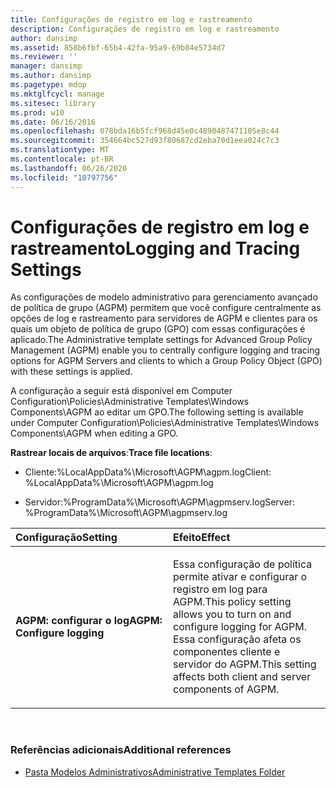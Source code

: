 ```yaml
---
title: Configurações de registro em log e rastreamento
description: Configurações de registro em log e rastreamento
author: dansimp
ms.assetid: 858b6fbf-65b4-42fa-95a9-69b04e5734d7
ms.reviewer: ''
manager: dansimp
ms.author: dansimp
ms.pagetype: mdop
ms.mktglfcycl: manage
ms.sitesec: library
ms.prod: w10
ms.date: 06/16/2016
ms.openlocfilehash: 078bda16b5fcf968d45e0c4890487471105e8c44
ms.sourcegitcommit: 354664bc527d93f80687cd2eba70d1eea024c7c3
ms.translationtype: MT
ms.contentlocale: pt-BR
ms.lasthandoff: 06/26/2020
ms.locfileid: "10797756"
---
```

# <span data-ttu-id="d6685-103">Configurações de registro em log e rastreamento</span><span class="sxs-lookup"><span data-stu-id="d6685-103">Logging and Tracing Settings</span></span>


<span data-ttu-id="d6685-104">As configurações de modelo administrativo para gerenciamento avançado de política de grupo (AGPM) permitem que você configure centralmente as opções de log e rastreamento para servidores de AGPM e clientes para os quais um objeto de política de grupo (GPO) com essas configurações é aplicado.</span><span class="sxs-lookup"><span data-stu-id="d6685-104">The Administrative template settings for Advanced Group Policy Management (AGPM) enable you to centrally configure logging and tracing options for AGPM Servers and clients to which a Group Policy Object (GPO) with these settings is applied.</span></span>

<span data-ttu-id="d6685-105">A configuração a seguir está disponível em Computer Configuration\\Policies\\Administrative Templates\\Windows Components\\AGPM ao editar um GPO.</span><span class="sxs-lookup"><span data-stu-id="d6685-105">The following setting is available under Computer Configuration\\Policies\\Administrative Templates\\Windows Components\\AGPM when editing a GPO.</span></span>

<span data-ttu-id="d6685-106">**Rastrear locais de arquivos**:</span><span class="sxs-lookup"><span data-stu-id="d6685-106">**Trace file locations**:</span></span>

-   <span data-ttu-id="d6685-107">Cliente:%LocalAppData%\\Microsoft\\AGPM\\agpm.log</span><span class="sxs-lookup"><span data-stu-id="d6685-107">Client: %LocalAppData%\\Microsoft\\AGPM\\agpm.log</span></span>

-   <span data-ttu-id="d6685-108">Servidor:%ProgramData%\\Microsoft\\AGPM\\agpmserv.log</span><span class="sxs-lookup"><span data-stu-id="d6685-108">Server: %ProgramData%\\Microsoft\\AGPM\\agpmserv.log</span></span>

<table>
<colgroup>
<col width="50%" />
<col width="50%" />
</colgroup>
<thead>
<tr class="header">
<th align="left"><span data-ttu-id="d6685-109">Configuração</span><span class="sxs-lookup"><span data-stu-id="d6685-109">Setting</span></span></th>
<th align="left"><span data-ttu-id="d6685-110">Efeito</span><span class="sxs-lookup"><span data-stu-id="d6685-110">Effect</span></span></th>
</tr>
</thead>
<tbody>
<tr class="odd">
<td align="left"><p><strong><span data-ttu-id="d6685-111">AGPM: configurar o log</span><span class="sxs-lookup"><span data-stu-id="d6685-111">AGPM: Configure logging</span></span></strong></p></td>
<td align="left"><p><span data-ttu-id="d6685-112">Essa configuração de política permite ativar e configurar o registro em log para AGPM.</span><span class="sxs-lookup"><span data-stu-id="d6685-112">This policy setting allows you to turn on and configure logging for AGPM.</span></span> <span data-ttu-id="d6685-113">Essa configuração afeta os componentes cliente e servidor do AGPM.</span><span class="sxs-lookup"><span data-stu-id="d6685-113">This setting affects both client and server components of AGPM.</span></span></p></td>
</tr>
</tbody>
</table>

 

### <span data-ttu-id="d6685-114">Referências adicionais</span><span class="sxs-lookup"><span data-stu-id="d6685-114">Additional references</span></span>

-   [<span data-ttu-id="d6685-115">Pasta Modelos Administrativos</span><span class="sxs-lookup"><span data-stu-id="d6685-115">Administrative Templates Folder</span></span>](administrative-templates-folder-agpm30ops.md)

 

 





